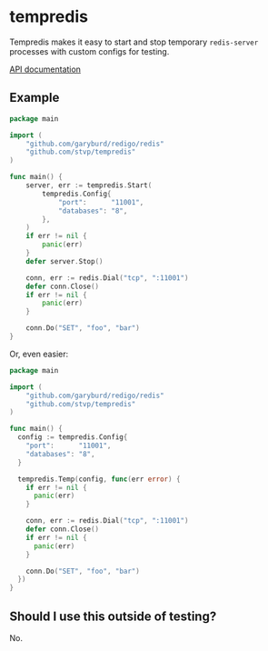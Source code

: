 tempredis
=========

Tempredis makes it easy to start and stop temporary `redis-server`
processes with custom configs for testing.

[API documentation](http://godoc.org/github.com/stvp/tempredis)

Example
-------

```go
package main

import (
	"github.com/garyburd/redigo/redis"
	"github.com/stvp/tempredis"
)

func main() {
	server, err := tempredis.Start(
		tempredis.Config{
			"port":      "11001",
			"databases": "8",
		},
	)
	if err != nil {
		panic(err)
	}
	defer server.Stop()

	conn, err := redis.Dial("tcp", ":11001")
	defer conn.Close()
	if err != nil {
		panic(err)
	}

	conn.Do("SET", "foo", "bar")
}
```

Or, even easier:

```go
package main

import (
	"github.com/garyburd/redigo/redis"
	"github.com/stvp/tempredis"
)

func main() {
  config := tempredis.Config{
    "port":      "11001",
    "databases": "8",
  }

  tempredis.Temp(config, func(err error) {
    if err != nil {
      panic(err)
    }

    conn, err := redis.Dial("tcp", ":11001")
    defer conn.Close()
    if err != nil {
      panic(err)
    }

    conn.Do("SET", "foo", "bar")
  })
}
```

Should I use this outside of testing?
-------------------------------------

No.

